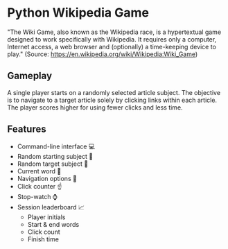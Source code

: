 # Python Wikipedia Game
"The Wiki Game, also known as the Wikipedia race, is a hypertextual game designed to work specifically with Wikipedia. It requires only a computer, Internet access, a web browser and (optionally) a time-keeping device to play." (Source: https://en.wikipedia.org/wiki/Wikipedia:Wiki_Game)

## Gameplay 
A single player starts on a randomly selected article subject. The objective is to navigate to a target article solely by clicking links within each article. The player scores higher for using fewer clicks and less time. 

## Features
* Command-line interface :computer:
* Random starting subject :triangular_flag_on_post:
* Random target subject :checkered_flag:
* Current word :round_pushpin:
* Navigation options :page_facing_up:
* Click counter :point_up:
* Stop-watch :watch:
* Session leaderboard :chart_with_upwards_trend:
  * Player initials
  * Start & end words
  * Click count
  * Finish time

